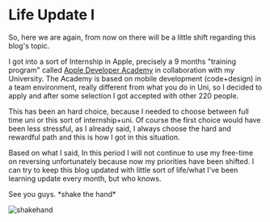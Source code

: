 <!-- ---
layout: post
title: Life Update I
tags: [personal life, journey]
date: 2022-08-01 14:30:00
--- -->

# Life Update I

So, here we are again, from now on there will be a little shift regarding this blog's topic.

I got into a sort of Internship in Apple, precisely a 9 months "training program" called [Apple Developer Academy](https://www.developeracademy.unina.it/it/) in collaboration with my University.
The Academy is based on mobile development (code+design) in a team environment, really different from what you do in Uni, so I decided to apply and after some selection I got accepted with other 220 people.

This has been an hard choice, because I needed to choose between full time uni or this sort of internship+uni. Of course the first choice would have been less stressful, as I already said, I always choose the hard and rewardful path and this is how I got in this situation.

Based on what I said, In this period I will not continue to use my free-time on reversing unfortunately because now my priorities have been shifted.
I can try to keep this blog updated with little sort of life/what I've been learning update every month, but who knows.

See you guys. \*shake the hand\*

![shakehand](https://imgur.com/ZmBSlhr.jpg)
